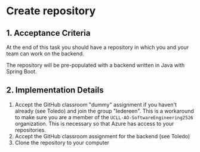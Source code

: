 # Create repository

## 1. Acceptance Criteria

At the end of this task you should have a repository in which you and your team can work on the backend.

The repository will be pre-populated with a backend written in Java with Spring Boot.

## 2. Implementation Details

1. Accept the GitHub classroom "dummy" assignment if you haven't already (see Toledo) and
   join the group "Iedereen". This is a workaround to make sure you are a member of the
   `UCLL-AO-SoftwareEngineering2526` organization. This is necessary so that Azure has
   access to your repositories.
1. Accept the GitHub classroom assignment for the backend (see Toledo)
1. Clone the repository to your computer
